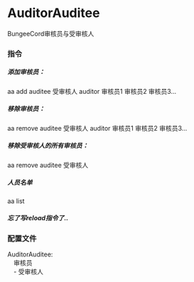 # AuditorAuditee
BungeeCord审核员与受审核人
### 指令
##### 添加审核员：
aa add auditee 受审核人 auditor 审核员1 审核员2 审核员3...
##### 移除审核员：
aa remove auditee 受审核人 auditor 审核员1 审核员2 审核员3...
##### 移除受审核人的所有审核员：
aa remove auditee 受审核人
##### 人员名单
aa list
##### 忘了写reload指令了..
### 配置文件
AuditorAuditee:  
&ensp;&ensp;审核员  
&ensp;&ensp;\- 受审核人
